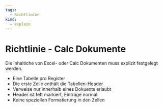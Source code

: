 ```yaml
---
tags:
  - Richtlinien
kind:
  - explain
---
```

# Richtlinie - Calc Dokumente

Die inhaltiche von Excel- oder Calc Dokumenten muss explizit festgelegt werden.

* Eine Tabelle pro Register
* Die erste Zeile enthält die Tabellen-Header
* Verweise nur innerhalb eines Dokuents erlaubt
* Header ist fett markiert, Einträge normal
* Keine speziellen Formatierung in den Zellen